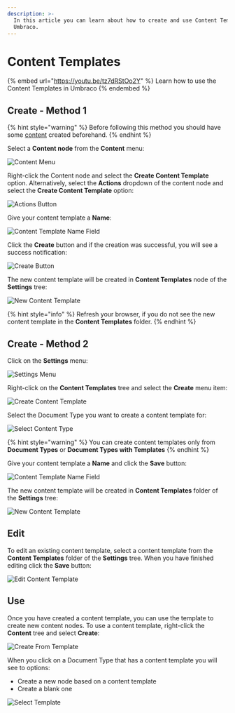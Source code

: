 ```yaml
---
description: >-
  In this article you can learn about how to create and use Content Templates in
  Umbraco.
---
```


# Content Templates

{% embed url="https://youtu.be/tz7dRStOo2Y" %}
Learn how to use the Content Templates in Umbraco
{% endembed %}

## Create - Method 1

{% hint style="warning" %}
Before following this method you should have some [content](../data/defining-content/#3.-creating-the-content) created beforehand.
{% endhint %}

Select a **Content node** from the **Content** menu:

![Content Menu](../../../../10/umbraco-cms/fundamentals/backoffice/images/v8-01-Content-Menu.png)

Right-click the Content node and select the **Create Content Template** option. Alternatively, select the **Actions** dropdown of the content node and select the **Create Content Template** option:

![Actions Button](../../../../10/umbraco-cms/fundamentals/backoffice/images/v8-02-Actions-Menu.png)

Give your content template a **Name**:

![Content Template Name Field](../../../../10/umbraco-cms/fundamentals/backoffice/images/v8-03-Name-Content-Template.png)

Click the **Create** button and if the creation was successful, you will see a success notification:

![Create Button](../../../../10/umbraco-cms/fundamentals/backoffice/images/v8-04-Save-Content-Template.png)

The new content template will be created in **Content Templates** node of the **Settings** tree:

![New Content Template](../../../../10/umbraco-cms/fundamentals/backoffice/images/v8-05-Find-Content-Template.png)

{% hint style="info" %}
Refresh your browser, if you do not see the new content template in the **Content Templates** folder.
{% endhint %}

## Create - Method 2

Click on the **Settings** menu:

![Settings Menu](../../../../10/umbraco-cms/fundamentals/backoffice/images/v8-07-Settings-Menu.png)

Right-click on the **Content Templates** tree and select the **Create** menu item:

![Create Content Template](../../../../10/umbraco-cms/fundamentals/backoffice/images/v8-08-Create-Content-Template.png)

Select the Document Type you want to create a content template for:

![Select Content Type](../../../../10/umbraco-cms/fundamentals/backoffice/images/v8-09-Select-Content-Type.png)

{% hint style="warning" %}
You can create content templates only from **Document Types** or **Document Types with Templates**
{% endhint %}

Give your content template a **Name** and click the **Save** button:

![Content Template Name Field](../../../../10/umbraco-cms/fundamentals/backoffice/images/v8-10-Save-Template.png)

The new content template will be created in **Content Templates** folder of the **Settings** tree:

![New Content Template](../../../../10/umbraco-cms/fundamentals/backoffice/images/v8-11-Find-Template.png)

## Edit

To edit an existing content template, select a content template from the **Content Templates** folder of the **Settings** tree. When you have finished editing click the **Save** button:

![Edit Content Template](../../../../10/umbraco-cms/fundamentals/backoffice/images/v8-06-Edit-Content-Template.png)

## Use

Once you have created a content template, you can use the template to create new content nodes. To use a content template, right-click the **Content** tree and select **Create**:

![Create From Template](../../../../10/umbraco-cms/fundamentals/backoffice/images/v8-12-Create-From-Template.png)

When you click on a Document Type that has a content template you will see to options:

* Create a new node based on a content template
* Create a blank one

![Select Template](../../../../10/umbraco-cms/fundamentals/backoffice/images/v8-13-Select-Template.png)
